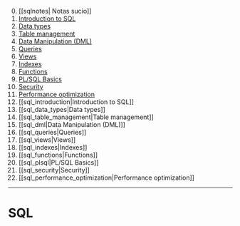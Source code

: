 0. [[sqlnotes| Notas sucio]]
1. [Introduction to SQL](sql_introduction.md)
2. [Data types](sql_data_types.md)
3. [Table management](sql_table_management.md)
4. [Data Manipulation (DML)](sql_dml.md)
5. [Queries](sql_queries.md)
6. [Views](sql_views.md)
7. [Indexes](sql_indexes.md)
8. [Functions](sql_functions.md)
9. [PL/SQL Basics](sql_plsql.md)
10. [Security](sql_security.md)
11. [Performance optimization](sql_performance_optimization.md)
1. [[sql_introduction|Introduction to SQL]]
2. [[sql_data_types|Data types]]
3. [[sql_table_management|Table management]]
4. [[sql_dml|Data Manipulation (DML)]]
5. [[sql_queries|Queries]]
6. [[sql_views|Views]]
7. [[sql_indexes|Indexes]]
8. [[sql_functions|Functions]]
9. [[sql_plsql|PL/SQL Basics]]
10. [[sql_security|Security]]
11. [[sql_performance_optimization|Performance optimization]]

- - -
# SQL
